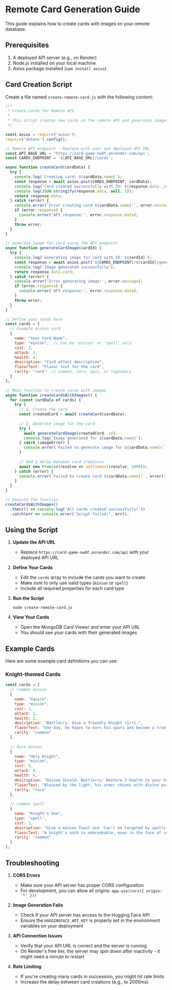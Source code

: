 # Remote Card Generation Guide

This guide explains how to create cards with images on your remote database.

## Prerequisites

1. A deployed API server (e.g., on Render)
2. Node.js installed on your local machine
3. Axios package installed (`npm install axios`)

## Card Creation Script

Create a file named `create-remote-card.js` with the following content:

```javascript
/**
 * Create Cards for Remote API
 * 
 * This script creates new cards on the remote API and generates images for them.
 */

const axios = require('axios');
require('dotenv').config();

// Remote API endpoint - Replace with your own deployed API URL
const API_BASE_URL = 'https://card-game-nw9f.onrender.com/api';
const CARDS_ENDPOINT = `${API_BASE_URL}/cards`;

async function createCard(cardData) {
  try {
    console.log(`Creating card: ${cardData.name}`);
    const response = await axios.post(CARDS_ENDPOINT, cardData);
    console.log(`Card created successfully with ID: ${response.data._id}`);
    console.log(JSON.stringify(response.data, null, 2));
    return response.data;
  } catch (error) {
    console.error(`Error creating card ${cardData.name}:`, error.message);
    if (error.response) {
      console.error('API response:', error.response.data);
    }
    throw error;
  }
}

// Generate image for card using the API endpoint
async function generateCardImage(cardId) {
  try {
    console.log(`Generating image for card with ID: ${cardId}`);
    const response = await axios.post(`${CARDS_ENDPOINT}/${cardId}/generate-image`);
    console.log('Image generated successfully');
    return response.data.card;
  } catch (error) {
    console.error('Error generating image:', error.message);
    if (error.response) {
      console.error('API response:', error.response.data);
    }
    throw error;
  }
}

// Define your cards here
const cards = [
  // Example minion card
  {
    name: "Your Card Name",
    type: "minion",  // Can be 'minion' or 'spell' only
    cost: 3,
    attack: 3,
    health: 4,
    description: "Card effect description",
    flavorText: "Flavor text for the card",
    rarity: "rare"  // common, rare, epic, or legendary
  }
];

// Main function to create cards with images
async function createCardsWithImages() {
  for (const cardData of cards) {
    try {
      // 1. Create the card
      const createdCard = await createCard(cardData);
      
      // 2. Generate image for the card
      try {
        await generateCardImage(createdCard._id);
        console.log(`Image generated for ${cardData.name}`);
      } catch (imageError) {
        console.error(`Failed to generate image for ${cardData.name}:`, imageError.message);
      }
      
      // Add a delay between card creations
      await new Promise(resolve => setTimeout(resolve, 1000));
    } catch (error) {
      console.error(`Failed to create card ${cardData.name}:`, error);
    }
  }
}

// Execute the function
createCardsWithImages()
  .then(() => console.log('All cards created successfully!'))
  .catch(err => console.error('Script failed:', err));
```

## Using the Script

1. **Update the API URL**
   - Replace `https://card-game-nw9f.onrender.com/api` with your deployed API URL

2. **Define Your Cards**
   - Edit the `cards` array to include the cards you want to create
   - Make sure to only use valid types (`minion` or `spell`)
   - Include all required properties for each card type

3. **Run the Script**
   ```
   node create-remote-card.js
   ```

4. **View Your Cards**
   - Open the MongoDB Card Viewer and enter your API URL
   - You should see your cards with their generated images

## Example Cards

Here are some example card definitions you can use:

### Knight-themed Cards

```javascript
const cards = [
  // Common minion
  {
    name: "Squire",
    type: "minion",
    cost: 1,
    attack: 1,
    health: 2,
    description: "Battlecry: Give a friendly Knight +1/+1.",
    flavorText: "One day, he hopes to earn his spurs and become a true knight.",
    rarity: "common"
  },
  
  // Rare minion
  {
    name: "Holy Knight",
    type: "minion",
    cost: 5,
    attack: 4,
    health: 6,
    description: "Divine Shield. Battlecry: Restore 3 health to your hero.",
    flavorText: "Blessed by the light, his armor shines with divine purpose.",
    rarity: "rare"
  },
  
  // Common spell
  {
    name: "Knight's Vow",
    type: "spell",
    cost: 2,
    description: "Give a minion Taunt and 'Can't be targeted by spells or Hero Powers.'",
    flavorText: "A knight's oath is unbreakable, even in the face of certain death.",
    rarity: "common"
  }
];
```

## Troubleshooting

1. **CORS Errors**
   - Make sure your API server has proper CORS configuration
   - For development, you can allow all origins: `app.use(cors({ origin: '*' }))`

2. **Image Generation Fails**
   - Check if your API server has access to the Hugging Face API
   - Ensure the `HUGGINGFACE_API_KEY` is properly set in the environment variables on your deployment

3. **API Connection Issues**
   - Verify that your API URL is correct and the server is running
   - On Render's free tier, the server may spin down after inactivity - it might need a minute to restart

4. **Rate Limiting**
   - If you're creating many cards in succession, you might hit rate limits
   - Increase the delay between card creations (e.g., to 2000ms) 